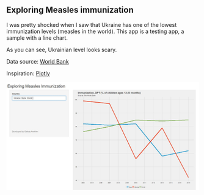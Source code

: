 ## Exploring Measles immunization

I was pretty shocked when I saw that Ukraine has one of the lowest immunization levels (measles in the world). This app is a testing app, a sample with a line chart.

As you can see, Ukrainian level looks scary. 

Data source: [World Bank](https://data.worldbank.org/)

Inspiration: [Plotly](https://plot.ly/r/shinyapp-UN-simple)

![](Measles.JPG)
